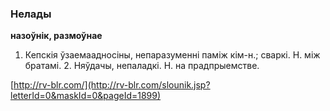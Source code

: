 ### Нелады
**назоўнік, размоўнае**

1. Кепскія ўзаемаадносіны, непаразуменні паміж кім-н.; сваркі. Н. між братамі. 2. Няўдачы, непаладкі. Н. на прадпрыемстве.

<a rel="author">[http://rv-blr.com/](http://rv-blr.com/slounik.jsp?letterId=0&maskId=0&pageId=1899)</a>

